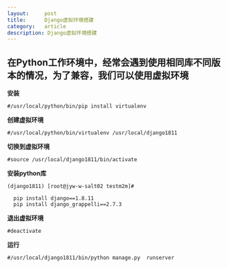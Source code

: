 ```yaml
---
layout:     post
title:      Django虚拟环境搭建
category:   article
description: Django虚拟环境搭建
---
```




## 在Python工作环境中，经常会遇到使用相同库不同版本的情况，为了兼容，我们可以使用虚拟环境

**安装**
```
#/usr/local/python/bin/pip install virtualenv
```
**创建虚拟环境**
```
#/usr/local/python/bin/virtualenv /usr/local/django1811
```
**切换到虚拟环境**
```
#source /usr/local/django1811/bin/activate
```
**安装python库**
```
(django1811) [root@jyw-w-salt02 testm2m]#

  pip install django==1.8.11
  pip install django_grappelli==2.7.3
```
**退出虚拟环境**
```
#deactivate
```
**运行**
```
#/usr/local/django1811/bin/python manage.py  runserver
```
